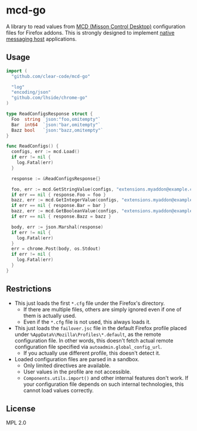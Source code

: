 # mcd-go

A library to read values from [MCD (Misson Control Desktop)](https://developer.mozilla.org/en-US/docs/MCD,_Mission_Control_Desktop_AKA_AutoConfig) configuration files for Firefox addons.
This is strongly designed to implement [native messaging host](https://developer.mozilla.org/en-US/Add-ons/WebExtensions/Native_messaging) applications.

## Usage

```go
import (
  "github.com/clear-code/mcd-go"

  "log"
  "encoding/json"
  "github.com/lhside/chrome-go"
)

type ReadConfigsResponse struct {
  Foo  string `json:"foo,omitempty"`
  Bar  int64  `json:"bar,omitempty"`
  Bazz bool   `json:"bazz,omitempty"`
}

func ReadConfigs() {
  configs, err := mcd.Load()
  if err != nil {
    log.Fatal(err)
  }

  response := &ReadConfigsResponse{}

  foo, err := mcd.GetStringValue(configs, "extensions.myaddon@example.com.foo")
  if err == nil { response.Foo = foo }
  bazz, err := mcd.GetIntegerValue(configs, "extensions.myaddon@example.com.bar")
  if err == nil { response.Bar = bar }
  bazz, err := mcd.GetBooleanValue(configs, "extensions.myaddon@example.com.bazz")
  if err == nil { response.Bazz = bazz }

  body, err := json.Marshal(response)
  if err != nil {
    log.Fatal(err)
  }
  err = chrome.Post(body, os.Stdout)
  if err != nil {
    log.Fatal(err)
  }
}
```

## Restrictions

 * This just loads the first `*.cfg` file under the Firefox's directory.
   * If there are multiple files, others are simply ignored even if one of them is actually used.
   * Even if the `*.cfg` file is not used, this always loads it.
 * This just loads the `failover.jsc` file in the default Firefox profile placed under `%AppData%\Mozilla\Profiles\*.default`, as the remote configuration file. In other words, this doesn't fetch actual remote configuration file specified via `autoadmin.global_config_url`.
   * If you actually use different profile, this doesn't detect it.
 * Loaded configuration files are parsed in a sandbox.
   * Only limited directives are available.
   * User values in the profile are not accessible.
   * `Components.utils.import()` and other internal features don't work. If your configuration file depends on such internal technologies, this cannot load values correctly.

## License

MPL 2.0
